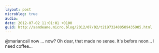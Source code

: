 ```yaml
---
layout: post
microblog: true
audio: 
date: 2012-07-02 11:01:01 +0100
guid: http://samdeane.micro.blog/2012/07/02/t219732400509435905.html
---
```

@mariancall now … now? Oh dear, that made no sense. It's before noon… I need coffee…

